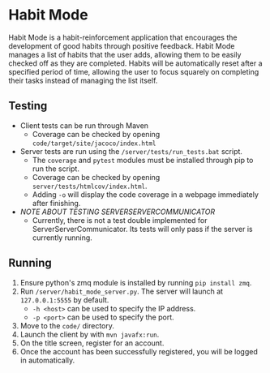# Habit Mode

Habit Mode is a habit-reinforcement application that encourages the development of good habits through positive feedback. Habit Mode manages a list of habits that the user adds, allowing them to be easily checked off as they are completed. Habits will be automatically reset after a specified period of time, allowing the user to focus squarely on completing their tasks instead of managing the list itself.

## Testing
- Client tests can be run through Maven
  - Coverage can be checked by opening `code/target/site/jacoco/index.html`
- Server tests are run using the `/server/tests/run_tests.bat` script.
  - The `coverage` and `pytest` modules must be installed through pip to run the script.
  - Coverage can be checked by opening `server/tests/htmlcov/index.html`.
  - Adding `-o` will display the code coverage in a webpage immediately after finishing.
- *NOTE ABOUT TESTING SERVERSERVERCOMMUNICATOR*
  - Currently, there is not a test double implemented for ServerServerCommunicator. Its tests will only pass if the server is currently running.

## Running
1. Ensure python's zmq module is installed by running `pip install zmq`.
2. Run `/server/habit_mode_server.py`. The server will launch at `127.0.0.1:5555` by default.
   - `-h <host>` can be used to specify the IP address.
   - `-p <port>` can be used to specify the port.
3. Move to the `code/` directory.
4. Launch the client by with `mvn javafx:run`.
5. On the title screen, register for an account.
6. Once the account has been successfully registered, you will be logged in automatically.
